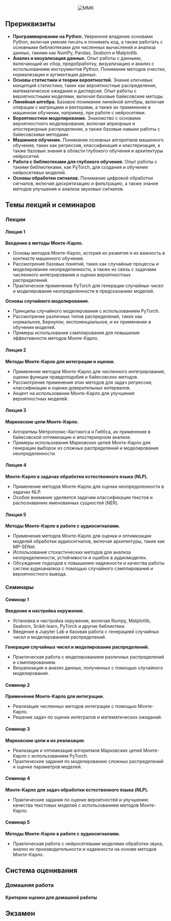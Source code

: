<p align="center">
  <img src="https://capsule-render.vercel.app/api?type=waving&height=200&color=gradient&text=Методы%20Монте-Карло%20и%20машинное%20обучение-nl-(магистратура)&section=header&reversal=false&textBg=false&fontAlign=50&fontSize=36&fontColor=FFFFFF&animation=scaleIn&fontAlignY=18" alt="ММК">
</p>

## Прериквизиты

- **Программирование на Python.** Уверенное владение основами Python, включая умение писать и понимать код, а также работать с основными библиотеками для численных вычислений и анализа данных, такими как NumPy, Pandas, Seaborn и Matplotlib.
- **Анализ и визуализация данных.** Опыт работы с данными, включающий их сбор, предобработку, визуализацию и анализ с использованием инструментов Python. Понимание методов очистки, нормализации и аугментации данных.
- **Основы статистики и теории вероятностей.** Знание ключевых концепций статистики, таких как вероятностные распределения, математическое ожидание и дисперсия. Опыт работы с вероятностными моделями, включая базовые байесовские методы.
- **Линейная алгебра.** Базовое понимание линейной алгебры, включая операции с матрицами и векторами, а также их применение в машинном обучении, например, при работе с нейросетями.
- **Вероятностное моделирование.** Знакомство с основами вероятностного моделирования, включая априорные и апостериорные распределения, а также базовые навыки работы с байесовскими методами.
- **Машинное обучение.** Понимание основных алгоритмов машинного обучения, таких как регрессия, классификация и кластеризация, а также базовые знания в области глубокого обучения и архитектуры нейросетей.
- **Работа с библиотеками для глубокого обучения.** Опыт работы с такими библиотеками, как PyTorch, для создания и обучения нейросетевых моделей.
- **Основы обработки сигналов.** Понимание цифровой обработки сигналов, включая дискретизацию и фильтрацию, а также знание методов улучшения и анализа звуковых сигналов.

## Темы лекций и семинаров

### Лекции

#### Лекция 1

**Введение в методы Монте-Карло.**
   - Основы методов Монте-Карло, история их развития и их важность в контексте машинного обучения.
   - Рассмотрение базовых понятий, таких как случайные процессы и моделирование неопределенности, а также их связь с задачами численного интегрирования и оценки вероятностных распределений.
   - Практическое применение PyTorch для генерации случайных чисел и моделирования неопределенности в предсказаниях моделей.

**Основы случайного моделирования.**
   - Принципы случайного моделирования с использованием PyTorch.
   - Рассмотрение различных типов распределений, таких как нормальное, Бернулли, экспоненциальное, и их применение в обучении моделей.
   - Примеры использования сэмплирования для повышения эффективности методов Монте-Карло.

#### Лекция 2

**Методы Монте-Карло для интеграции и оценки.**
   - Применение методов Монте-Карло для численного интегрирования, оценки функции правдоподобия и байесовских методов.
   - Рассмотрение применения этих методов для задач регрессии, классификации и оценки доверительных интервалов.
   - Акцент на использовании Монте-Карло для улучшения вероятностных моделей.

#### Лекция 3

**Марковские цепи Монте-Карло.**
   - Алгоритмы Метрополис-Хастингса и Гиббса, их применение в байесовской оптимизации и апостериорном анализе.
   - Примеры использования Марковских цепей Монте-Карло для генерации выборок из сложных распределений и моделирования неопределенности.

#### Лекция 4

**Монте-Карло в задачах обработки естественного языка (NLP).**
   - Применение методов Монте-Карло для оценки неопределенности в задачах NLP.
   - Особое внимание уделяется задачам классификации текстов и распознаванию именованных сущностей (NER).

#### Лекция 5

**Методы Монте-Карло в работе с аудиосигналами.**
   - Применение методов Монте-Карло для оценки и оптимизации моделей обработки аудиосигналов, включая архитектуры, такие как MP-SENet.
   - Использование стохастических методов для анализа неопределенности, устойчивости и ошибок в аудиомоделях.
   - Обсуждение подходов к повышению надежности и качества работы систем аудиоанализа с помощью случайного сэмплирования и вероятностного вывода.

### Семинары

#### Семинар 1

**Введение и настройка окружения.**
   - Установка и настройка окружения, включая Numpy, Matplotlib, Seaborn, Scikit-learn, PyTorch и другие библиотеки.
   - Введение в Jupyter Lab и базовая работа с генерацией случайных чисел и моделированием распределений.

**Генерация случайных чисел и моделирование распределений.**
   - Практическая работа с моделированием различных распределений и сэмплированием.
   - Визуализация и анализ данных, полученных с помощью случайного моделирования.

#### Семинар 2

**Применение Монте-Карло для интеграции.**
   - Реализация численных методов интеграции с помощью Монте-Карло.
   - Решение задач по оценке интегралов и математических ожиданий.

#### Семинар 3

**Марковские цепи и их реализация.**
   - Реализация и оптимизация алгоритмов Марковских цепей Монте-Карло с использованием PyTorch.
   - Практические задания по моделированию сложных распределений и оценке параметров моделей.

#### Семинар 4

**Монте-Карло для задач обработки естественного языка (NLP).**
   - Практические задания по оценке вероятностей и улучшению качества текстовых моделей с использованием методов Монте-Карло.

#### Семинар 5

**Методы Монте-Карло в работе с аудиосигналами.**
   - Практическая работа с нейросетевыми моделями обработки звука, анализ их производительности и надежности на основе методов Монте-Карло.

## Система оценивания


### Домашняя работа



#### Критерии оценки для домашней работы


## Экзамен

